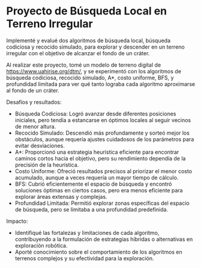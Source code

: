 # Proyecto de Búsqueda Local en Terreno Irregular

Implementé y evalué dos algoritmos de búsqueda local, búsqueda codiciosa y recocido simulado, para explorar y descender en un terreno irregular con el objetivo de alcanzar el fondo de un cráter.

Al realizar este proyecto, tomé un modelo de terreno digital de https://www.uahirise.org/dtm/, y se experimentó con los algoritmos de búsqueda codiciosa, recocido simulado, A*, costo uniforme, BFS, y profundidad limitada para ver qué tanto lograba cada algoritmo aproximarse al fondo de un cráter.

Desafíos y resultados:

- Búsqueda Codiciosa: Logró avanzar desde diferentes posiciones iniciales, pero tendía a estancarse en óptimos locales al seguir vecinos de menor altura.
- Recocido Simulado: Descendió más profundamente y sorteó mejor los obstáculos, aunque requería ajustes cuidadosos de los parámetros para evitar desviaciones.
- A*: Proporcionó una estrategia heurística eficiente para encontrar caminos cortos hacia el objetivo, pero su rendimiento dependía de la precisión de la heurística.
- Costo Uniforme: Ofreció resultados precisos al priorizar el menor costo acumulado, aunque a veces requería un mayor tiempo de cálculo.
- BFS: Cubrió eficientemente el espacio de búsqueda y encontró soluciones óptimas en ciertos casos, pero era menos eficiente para explorar áreas extensas y complejas.
- Profundidad Limitada: Permitió explorar zonas específicas del espacio de búsqueda, pero se limitaba a una profundidad predefinida.

Impacto:

- Identifiqué las fortalezas y limitaciones de cada algoritmo, contribuyendo a la formulación de estrategias híbridas o alternativas en exploración robótica.
- Aporté conocimiento sobre el comportamiento de los algoritmos en terrenos complejos y su efectividad para la exploración.


